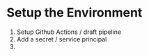 # Setup the Environment

1. Setup Github Actions / draft pipeline
1. Add a secret / service principal
1. <steps-tbd>
